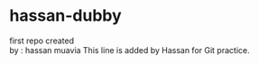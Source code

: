 # hassan-dubby
first repo created
<br>
by : hassan muavia
This line is added by Hassan for Git practice.
